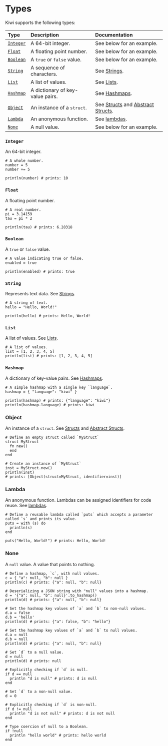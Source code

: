 # Types

Kiwi supports the following types: 

| Type | Description | Documentation |
| :--- | :--- | :--- |
| [`Integer`](#integer) | A 64-bit integer. | See below for an example. |
| [`Float`](#Float) | A floating point number. | See below for an example. |
| [`Boolean`](#boolean) | A `true` or `false` value. | See below for an example. |
| [`String`](#string) | A sequence of characters. | See [Strings](strings.md). |
| [`List`](#list) | A list of values. | See [Lists](lists.md). |
| [`Hashmap`](#hashmap) | A dictionary of key-value pairs. | See [Hashmaps](hashmaps.md). |
| [`Object`](#object) | An instance of a `struct`. | See [Structs](structs.md) and [Abstract Structs](abstract_structs.md). |
| [`Lambda`](#lambda) | An anonymous function. | See [lambdas](lambdas.md). |
| [`None`](#none) | A null value. | See below for an example. |

### `Integer`

An 64-bit integer.

```kiwi
# A whole number.
number = 5
number += 5

println(number) # prints: 10
```

### `Float`

A floating point number.

```kiwi
# A real number.
pi = 3.14159
tau = pi * 2

println(tau) # prints: 6.28318
```

### `Boolean`

A `true` or `false` value.

```kiwi
# A value indicating true or false.
enabled = true

println(enabled) # prints: true
```

### `String`

Represents text data.  See [Strings](strings.md).

```kiwi
# A string of text.
hello = "Hello, World!"

println(hello) # prints: Hello, World!
```

### `List`

A list of values.  See [Lists](lists.md).

```kiwi
# A list of values.
list = [1, 2, 3, 4, 5]
println(list) # prints: [1, 2, 3, 4, 5]
```

### `Hashmap`

A dictionary of key-value pairs.  See [Hashmaps](hashmaps.md).

```kiwi
# A simple hashmap with a single key `language`.
hashmap = { "language": "kiwi" }

println(hashmap) # prints: {"language": "kiwi"}
println(hashmap.language) # prints: kiwi
```

### Object

An instance of a `struct`.  See [Structs](structs.md) and [Abstract Structs](abstract_structs.md).

```kiwi
# Define an empty struct called `MyStruct`
struct MyStruct
  fn new()
  end
end

# Create an instance of `MyStruct`
inst = MyStruct.new()
println(inst)
# prints: [Object(struct=MyStruct, identifier=inst)]
```

### Lambda

An anonymous function. Lambdas can be assigned identifiers for code reuse.  See [lambdas](lambdas.md).

```kiwi
# Define a reusable lambda called `puts` which accepts a parameter called `s` and prints its value.
puts = with (s) do
  println(s)
end

puts("Hello, World!") # prints: Hello, World!
```

### None

A `null` value. A value that points to nothing.

```kiwi
# Define a hashmap, `c`, with null values.
c = { "a": null, "b": null }
println(c) # prints: {"a": null, "b": null}

# Deserializing a JSON string with "null" values into a hashmap.
d = '{"a": null, "b": null}'.to_hashmap()
println(d) # prints: {"a": null, "b": null}

# Set the hashmap key values of `a` and `b` to non-null values.
d.a = false
d.b = 'hello'
println(d) # prints: {"a": false, "b": "hello"}

# Set the hashmap key values of `a` and `b` to null values.
d.a = null
d.b = null
println(d) # prints: {"a": null, "b": null}

# Set `d` to a null value.
d = null
println(d) # prints: null

# Explicitly checking if `d` is null.
if d == null
  println "d is null" # prints: d is null
end

# Set `d` to a non-null value.
d = 0

# Explicitly checking if `d` is non-null.
if d != null
  println "d is not null" # prints: d is not null
end

# Type coercion of null to a Boolean.
if !null
  println "hello world" # prints: hello world
end

```
